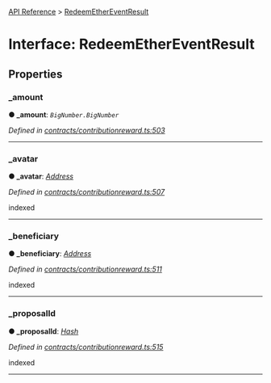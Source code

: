[API Reference](../README.md) > [RedeemEtherEventResult](../interfaces/RedeemEtherEventResult.md)



# Interface: RedeemEtherEventResult


## Properties
<a id="_amount"></a>

###  _amount

**●  _amount**:  *`BigNumber.BigNumber`* 

*Defined in [contracts/contributionreward.ts:503](https://github.com/daostack/arc.js/blob/616f6e7/lib/contracts/contributionreward.ts#L503)*





___

<a id="_avatar"></a>

###  _avatar

**●  _avatar**:  *[Address](../#Address)* 

*Defined in [contracts/contributionreward.ts:507](https://github.com/daostack/arc.js/blob/616f6e7/lib/contracts/contributionreward.ts#L507)*



indexed




___

<a id="_beneficiary"></a>

###  _beneficiary

**●  _beneficiary**:  *[Address](../#Address)* 

*Defined in [contracts/contributionreward.ts:511](https://github.com/daostack/arc.js/blob/616f6e7/lib/contracts/contributionreward.ts#L511)*



indexed




___

<a id="_proposalId"></a>

###  _proposalId

**●  _proposalId**:  *[Hash](../#Hash)* 

*Defined in [contracts/contributionreward.ts:515](https://github.com/daostack/arc.js/blob/616f6e7/lib/contracts/contributionreward.ts#L515)*



indexed




___


